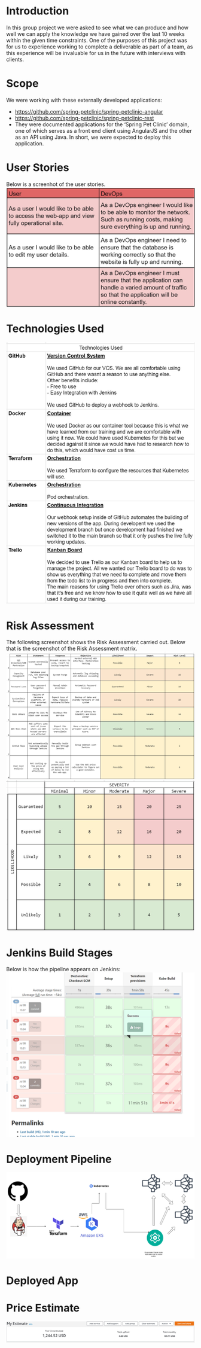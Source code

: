 # Introduction 
In this group project we were asked to see what we can produce and how well we can apply the knowledge we have gained over the last 10 weeks within the given time constraints.
One of the purposes of this project was for us to experience working to complete a deliverable as part of a team, as this experience will be invaluable for us in the future with interviews with clients. 

# Scope
We were working with these externally developed applications:
- https://github.com/spring-petclinic/spring-petclinic-angular
- https://github.com/spring-petclinic/spring-petclinic-rest
- They were documented applications for the ‘Spring Pet Clinic’ domain, one of which serves as a front end client using AngularJS and the other as an API using Java.
In short, we were expected to deploy this application.

# User Stories 
Below is a screenhot of the user stories.
![ed](./documentation/user-stories_1.jpg)

# Technologies Used
![ed](./documentation/technologies-used.jpg)

# Risk Assessment
The following screenshot shows the Risk Assessment carried out. Below that is the screenshot of the Risk Assessment matrix.
![ed](./documentation/Risk-Assessment.jpg)
![ed](./documentation/Risk-Assessment_Matrix.jpg)

# Jenkins Build Stages
Below is how the pipeline appears on Jenkins:
![ed](./documentation/jenkins-deploy.jpg)

# Deployment Pipeline 
![ed](./documentation/Deployment-pipelineV2.png)

# Deployed App 

# Price Estimate 
![ed](./documentation/price-estimate_ec2medium_EKS.jpg)
